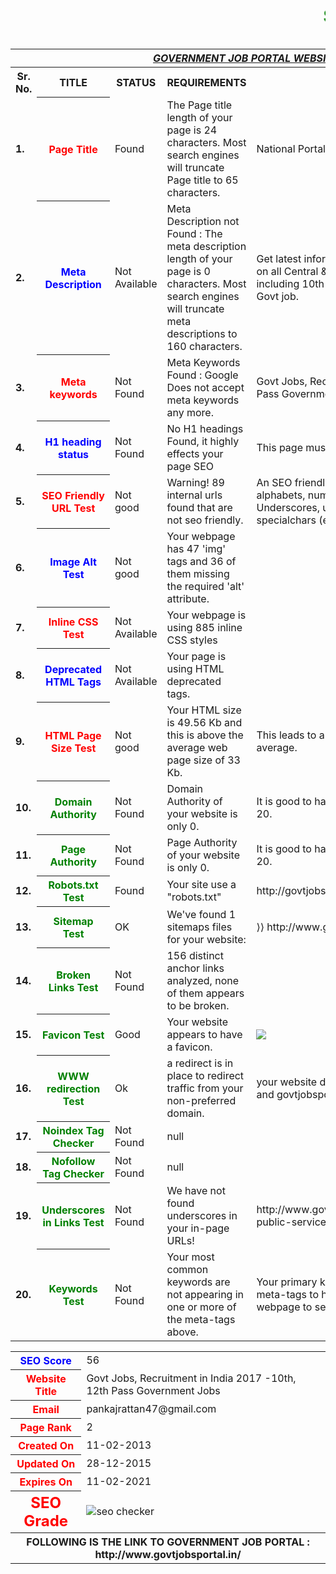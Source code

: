 <html>
<head><marquee><h1><font color="green">SEO REPORT</font></h1></marquee></head>
<table>
<tr>
<th colspan="6"><b><u><i>GOVERNMENT JOB PORTAL WEBSITE</i></u></b></th>
</tr>
<tr>
<th><b>Sr. No.</b></th><th><b>TITLE</b></th><th><b>STATUS</b></th><th><b>REQUIREMENTS</b></th><th><b>SUGGESTION</b></th>
</tr>
<tr>
<td><b>1.</b></td>
<th><font color="red" size="3">Page Title</font></th>
<td>Found</td>
<td>The Page title length of your page is 24 characters. Most search engines will truncate Page title to 65 characters.</td>
<td> National Portal of India</td>
</tr>
<tr>
<td><b>2.</b></td>
<th><font color="blue" size="3">Meta Description</font></th>
<td>Not Available</td>
<td>Meta Description not Found : The meta description length of your page is 0 characters. Most search engines will truncate meta descriptions to 160 characters.</td>
<td>Get latest information about Govt jobs in India on all Central & State Govt jobs in India including 10th pass govt job and 12th pass Govt job.</td>
</tr>
<tr>
<td><b>3.</b></td>
<th><font color="red" size="3">Meta keywords</font></th>
<td>Not Found</td>
<td>Meta Keywords Found : Google Does not accept meta keywords any more.</td>
<td> Govt Jobs, Recruitment in India -10th, 12th Pass Government Jobs</td>
</tr>
<tr>
<td><b>4.</b></td>
<th><font color="blue" size="3">H1 heading status</font></th>
<td>Not Found</td>
<td>No H1 headings Found, it highly effects your page SEO</td>
<td>This page must contain h1,h2 heading.</td>
</tr>
<tr>
<td><b>5.</b></td>
<th><font color="red" size="3">SEO Friendly URL Test</font></th>
<td>Not good</td>
<td>Warning! 89 internal urls found that are not seo friendly.</td>
<td>An SEO friendly url must caontain only lower alphabets, numbers, slashes(/), dash(-). Underscores, upercase Alphabets and specialchars (e-g: & ? %) are nto seo friendly.</td>
</tr>
<tr>
<td><b>6.</b></td>
<th><font color="blue" size="3">Image Alt Test</font></th>
<td>Not good</td>
<td>Your webpage has 47 'img' tags and 36 of them missing the required 'alt' attribute.</td>
</tr>
<tr>
<td><b>7.</b></td>
<th><font color="red" size="3">Inline CSS Test</font></th>
<td>Not Available</td>
<td>Your webpage is using 885 inline CSS styles</td>
</tr>
<tr>
<td><b>8.</b></td>
<th><font color="blue" size="3">Deprecated HTML Tags </font>	</th>
<td>Not Available</td>
<td>Your page is using HTML deprecated tags.</td>
</tr>
<tr>
<td><b>9.</b></td>
<th><font color="red" size="3">HTML Page Size Test</font></th>
<td>Not good</td>
<td>Your HTML size is 49.56 Kb and this is above the average web page size of 33 Kb. </td>
<td>This leads to a slower page loading time than average.</td>
</tr>
<tr>
<td><b>10.</b></td>
<th><font color="green">Domain Authority</font></th>
<td>Not Found</td>
<td> Domain Authority of your website is only 0.</td>
<td>It is good to have domain authority more than 20.</td>
</tr>
<tr>
<td><b>11.</b></td>
<th><font color="green">Page Authority</font></th>
<td>Not Found</td>
<td> Page Authority of your website is only 0.</td>
<td> It is good to have page authority more than 20.</td>
</tr>
<tr>
<td><b>12.</b></td>
<th><font color="green">Robots.txt Test</font></th>
<td>Found</td>
<td>Your site use a "robots.txt"</td>
<td>http://govtjobsportal.in/robots.txt"</td>
</tr>
<tr>
<td><b>13.</b></td>
<th><font color="green">Sitemap Test</font></th>
<td>OK</td>
<td>We've found 1 sitemaps files for your website:</td>
<td>⟩⟩ http://www.govtjobsportal.in/sitemap.xml</td>
</tr>
<tr>
<td><b>14.</b></td>
<th><font color="green">Broken Links Test	</font></th>
<td>Not Found</td>
<td> 156 distinct anchor links analyzed, none of them appears to be broken.</td>
</tr>
<tr>
<td><b>15.</b></td>
<th><font color="green">Favicon Test</font></th>
<td>Good</td>
<td>Your website appears to have a favicon.</td>
<td><img src="http://www.govtjobsportal.in/favicon.ico"></td>
</tr>
<tr>
<td><b>16.</b></td>
<th><font color="green">WWW redirection Test</font></th>
<td>Ok</td>
<td>a redirect is in place to redirect traffic from your non-preferred domain. </td>
<td> your website directs www.govtjobsportal.in and govtjobsportal.in to the same URL.</td>
</tr>
<tr>
<td><b>17.</b></td>
<th><font color="green">Noindex Tag Checker</font></th>
<td>Not Found</td>
<td>null</td>
</tr>
<tr>
<td><b>18.</b></td>
<th><font color="green">Nofollow Tag Checker</font></th>
<td>Not Found</td>
<td>null</td>
</tr>
<tr>
<td><b>19.</b></td>
<th><font color="green">Underscores in Links Test</font></th>
<td>Not Found</td>
<td> We have not found underscores in your in-page URLs!</td>
<td>http://www.govtjobsportal.in/2017/04/kerala-public-service-commission_19.html</td>
</tr>
<tr>
<td><b>20.</b></td>
<th><font color="green">Keywords Test	</font></th>
<td>Not Found</td>
<td>Your most common keywords are not appearing in one or more of the meta-tags above.</td>
<td>Your primary keywords should appear in your meta-tags to help identify the topic of your webpage to search engines.</td>
</tr>
</table>

<table>
<tr>
<th><font color="blue" size="3">SEO Score</font></th>
<td>56</td>
</tr>
<tr>
<th><font color="red" size="3">Website Title</font></th>
<td> Govt Jobs, Recruitment in India 2017 -10th, 12th Pass Government Jobs	</td>
</tr>
<tr>
<th><font color="red" size="3">Email</font></th>
<td>pankajrattan47@gmail.com</td>
</tr>
<tr>
<th><font color="red" size="3">Page Rank</font></th>
<td>2</td>
</tr>
<tr>
<th><font color="red" size="3">Created On</font></th>
<td>11-02-2013</td>
</tr>
<tr>
<th><font color="red" size="3">Updated On</font></th>
<td>28-12-2015</td>
</tr>
<tr>
<th><font color="red" size="3">Expires On</font></th>
<td>11-02-2021</td>
</tr>
<tr>
<th><font color="red" size="5">SEO Grade</font></th>
<td><img src="http://smallseotools.com/imgs/badge-bronze.png" alt="seo checker"/></td>
</tr>
<tr>
<th colspan="6">FOLLOWING IS THE LINK TO GOVERNMENT JOB PORTAL : http://www.govtjobsportal.in/</th>
</tr>
</table>
</html>
